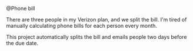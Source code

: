 @Phone bill

There are three people in my Verizon plan, and we split the bill. I'm tired of manually calculating phone bills for each person every month.

This project automatically splits the bill and emails people two days before the due date.